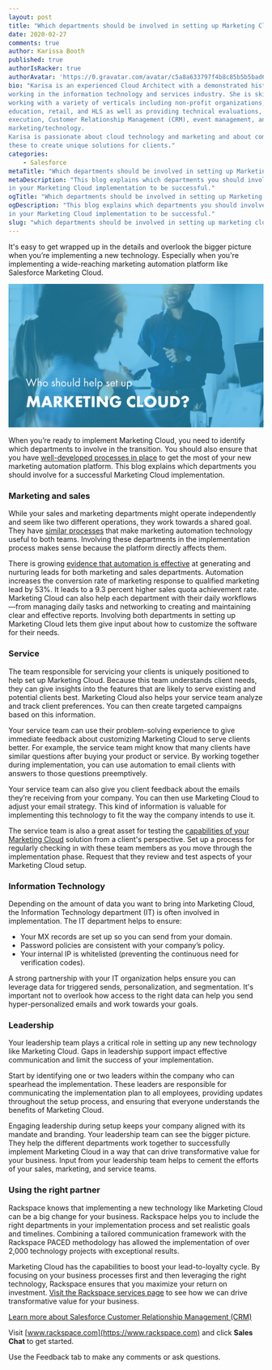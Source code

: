 ```yaml
---
layout: post
title: "Which departments should be involved in setting up Marketing Cloud and why"
date: 2020-02-27
comments: true
author: Karissa Booth
published: true
authorIsRacker: true
authorAvatar: 'https://0.gravatar.com/avatar/c5a8a633797f4b8c85b5b5bad605cd18'
bio: "Karisa is an experienced Cloud Architect with a demonstrated history of
working in the information technology and services industry. She is skilled in
working with a variety of verticals including non-profit organizations, higher
education, retail, and HLS as well as providing technical evaluations, program
execution, Customer Relationship Management (CRM), event management, and 
marketing/technology.
Karisa is passionate about cloud technology and marketing and about combining
these to create unique solutions for clients."
categories:
    - Salesforce
metaTitle: "Which departments should be involved in setting up Marketing Cloud and why"
metaDescription: "This blog explains which departments you should involve
in your Marketing Cloud implementation to be successful."
ogTitle: "Which departments should be involved in setting up Marketing Cloud and why"
ogDescription: "This blog explains which departments you should involve
in your Marketing Cloud implementation to be successful."
slug: "which departments should be involved in setting up marketing cloud and why" 
---
```

It's easy to get wrapped up in the details and overlook the bigger picture when you’re implementing a new technology.
Especially when you're implementing a wide-reaching marketing automation platform like Salesforce
Marketing Cloud.

<!--more-->

![](picture1.png)

When you’re ready to implement Marketing Cloud, you need to identify which departments to involve in the
transition. You should also ensure that you have [well-developed processes in place](https://blog.rackspace.com/4-key-processes-need-capitalize-marketing-automation)
to get the most of your new marketing automation platform. This blog explains which departments you should involve
for a successful Marketing Cloud implementation.

### Marketing and sales

While your sales and marketing departments might operate independently and seem like two different operations,
they work towards a shared goal. They have [similar processes](https://blog.rackspace.com/marketing-automation-bridge-marketing-sales) that make marketing automation technology
useful to both teams. Involving these departments in the implementation process makes sense
because the platform directly affects them.

There is growing [evidence that automation is effective](https://www.salesforce.com/blog/2013/08/marketing-automation-sales-or-marketing-tool.html)
at generating and nurturing leads for both marketing and sales departments. Automation increases the conversion rate of marketing response to qualified
marketing lead by 53%. It leads to a 9.3 percent higher sales quota achievement rate.
Marketing Cloud can also help each department with their daily workflows&mdash;from managing daily tasks and networking
to creating and maintaining clear and effective reports. Involving both departments in setting up Marketing Cloud lets them
give input about how to customize the software for their needs.

### Service

The team responsible for servicing your clients is uniquely positioned to help set up Marketing Cloud. Because this team
understands client needs, they can give insights into the features that are likely to serve
existing and potential clients best. Marketing Cloud also helps your service team analyze and track client preferences. You can then
create targeted campaigns based on this information.

Your service team can use their problem-solving experience to give immediate feedback about customizing
Marketing Cloud to serve clients better. For example, the service team might know that many clients have similar questions
after buying your product or service. By working together during implementation,
you can use automation to email clients with answers to those questions preemptively.

Your service team can also give you client feedback about the emails they’re receiving from your company. You can then use Marketing Cloud to
adjust your email strategy. This kind of information is valuable for implementing this technology to fit the way
the company intends to use it.

The service team is also a great asset for testing the [capabilities of your Marketing Cloud](https://blog.rackspace.com/similarities-differences-salesforce-marketing-cloud-pardot)
solution from a client's perspective. Set up a process for regularly checking in with these team members as you move through the implementation phase. Request that they review and test aspects
of your Marketing Cloud setup.

### Information Technology

Depending on the amount of data you want to bring into Marketing Cloud, the Information Technology department (IT) is often involved in implementation.
The IT department helps to ensure:

- Your MX records are set up so you can send from your domain.
- Password policies are consistent with your company’s policy.
- Your internal IP is whitelisted (preventing the continuous need for verification codes).

A strong partnership with your IT organization helps ensure you can leverage data for triggered sends, personalization, and segmentation.
It's important not to overlook how access to the right data can help you send hyper-personalized emails and work towards your goals.

### Leadership

Your leadership team plays a critical role in setting up any new technology like Marketing Cloud.
Gaps in leadership support impact effective communication and limit the success of your implementation.

Start by identifying one or two leaders within the company who can spearhead the implementation. These leaders are responsible for
communicating the implementation plan to all employees, providing updates throughout the setup process, and ensuring that everyone understands
the benefits of Marketing Cloud.

Engaging leadership during setup keeps your company aligned with its mandate and branding. Your leadership team can
see the bigger picture. They help the different departments work together to successfully implement Marketing Cloud in a way that can
drive transformative value for your business. Input from your leadership team helps to cement the efforts of your sales, marketing, and service teams.

### Using the right partner

Rackspace knows that implementing a new technology like Marketing Cloud can be a big change for your business. Rackspace helps you to
include the right departments in your implementation process and set realistic goals and timelines. Combining a tailored communication framework with the Rackspace PACED
methodology has allowed the implementation of over 2,000 technology projects with exceptional results.

Marketing Cloud has the capabilities to boost your lead-to-loyalty cycle. By focusing on your business processes first and then leveraging the right technology,
Rackspace ensures that you maximize your return on investment. [Visit the Rackspace services page](https://www.rackspace.com/salesforce)
to see how we can drive transformative value for your business.

<a class="cta red" id="cta" href="https://www.rackspace.com/salesforce">Learn more about Salesforce Customer Relationship Management (CRM)</a>

Visit [www.rackspace.com](https://www.rackspace.com) and click **Sales Chat**
to get started.

Use the Feedback tab to make any comments or ask questions.

